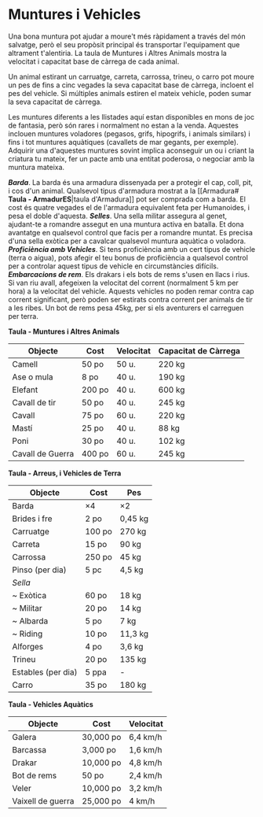 # Muntures i Vehicles

Una bona muntura pot ajudar a moure't més ràpidament a través del món salvatge, però el seu propòsit principal és transportar l'equipament que altrament t'alentiria. La taula de Muntures i Altres Animals mostra la velocitat i capacitat base de càrrega de cada animal.

Un animal estirant un carruatge, carreta, carrossa, trineu, o carro pot moure un pes de fins a cinc vegades la seva capacitat base de càrrega, incloent el pes del vehicle. Si múltiples animals estiren el mateix vehicle, poden sumar la seva capacitat de càrrega.

Les muntures diferents a les llistades aquí estan disponibles en mons de joc de fantasia, però són rares i normalment no estan a la venda. Aquestes inclouen muntures voladores (pegasos, grifs, hipogrifs, i animals similars) i fins i tot muntures aquàtiques (cavallets de mar gegants, per exemple). Adquirir una d'aquestes muntures sovint implica aconseguir un ou i criant la criatura tu mateix, fer un pacte amb una entitat poderosa, o negociar amb la muntura mateixa.

***Barda***. La barda és una armadura dissenyada per a protegir el cap, coll, pit, i cos d'un animal. Qualsevol tipus d'armadura mostrat a la [[Armadura# **Taula - ArmadurES**|taula d'Armadura]] pot ser comprada com a barda. El cost és quatre vegades el de l'armadura equivalent feta per Humanoides, i pesa el doble d'aquesta.
***Selles***. Una sella militar assegura al genet, ajudant-te a romandre assegut en una muntura activa en batalla. Et dona avantatge en qualsevol control que facis per a romandre muntat. Es precisa d'una sella exòtica per a cavalcar qualsevol muntura aquàtica o voladora.
***Proficiència amb Vehicles***. Si tens proficiència amb un cert tipus de vehicle (terra o aigua), pots afegir el teu bonus de proficiència a qualsevol control per a controlar aquest tipus de vehicle en circumstàncies difícils.
***Embarcacions de rem***. Els drakars i els bots de rems s'usen en llacs i rius. Si van riu avall, afegeixen la velocitat del corrent (normalment 5 km per hora) a la velocitat del vehicle. Aquests vehicles no poden remar contra cap corrent significant, però poden ser estirats contra corrent per animals de tir a les ribes. Un bot de rems pesa 45kg, per si els aventurers el carreguen per terra.

**Taula - Muntures i Altres Animals**

| Objecte           | Cost   | Velocitat  | Capacitat de Càrrega |
|----------------|--------|--------|-------------------|
| Camell          | 50 po  | 50 u. | 220 kg           |
| Ase o mula | 8 po   | 40 u. | 190 kg           |
| Elefant       | 200 po | 40 u. | 600 kg         |
| Cavall de tir   | 50 po  | 40 u. | 245 kg           |
| Cavall  | 75 po  | 60 u. | 220 kg           |
| Mastí        | 25 po  | 40 u. | 88 kg           |
| Poni          | 30 po  | 40 u. | 102 kg           |
| Cavall de Guerra  | 400 po | 60 u. | 245 kg           |

**Taula - Arreus, i Vehicles de Terra**

| Objecte               | Cost   | Pes  |
|--------------------|--------|---------|
| Barda            | ×4     | ×2      |
| Brides i fre     | 2 po   | 0,45 kg   |
| Carruatge           | 100 po | 270 kg |
| Carreta               | 15 po  | 90 kg |
| Carrossa            | 250 po | 45 kg |
| Pinso (per dia)     | 5 pc   | 4,5 kg  |
| *Sella*           |        |         |
| ~ Exòtica           | 60 po  | 18 kg  |
| ~ Militar        | 20 po  | 14 kg  |
| ~ Albarda             | 5 po   | 7 kg  |
| ~ Riding           | 10 po  | 11,3 kg  |
| Alforges         | 4 po   | 3,6 kg   |
| Trineu               | 20 po  | 135 kg |
| Estables (per dia) | 5 ppa   | -       |
| Carro              | 35 po  | 180 kg |

**Taula - Vehicles Aquàtics**

| Objecte         | Cost      | Velocitat  |
|--------------|-----------|--------|
| Galera       | 30,000 po | 6,4 km/h  |
| Barcassa     | 3,000 po  | 1,6 km/h  |
| Drakar     | 10,000 po | 4,8 km/h  |
| Bot de rems      | 50 po     | 2,4 km/h |
| Veler | 10,000 po | 3,2 km/h  |
| Vaixell de guerra      | 25,000 po | 4 km/h |